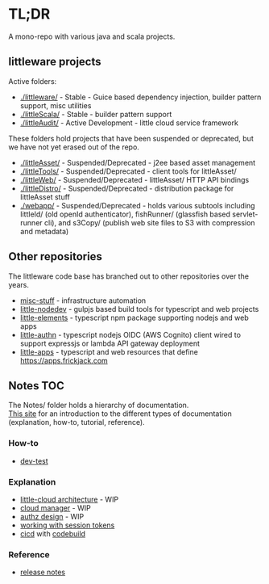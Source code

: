 # TL;DR

A mono-repo with various java and scala projects.

## littleware projects

Active folders:

* [./littleware/](./littleware/) - Stable - Guice based dependency injection, builder pattern support, misc utilities
* [./littleScala/](./littleScala/) - Stable - builder pattern support
* [./littleAudit/](./littleAudit/) - Active Development - little cloud service framework

These folders hold projects that have been suspended or deprecated, but
we have not yet erased out of the repo.

* [./littleAsset/](./littleAsset/) - Suspended/Deprecated - j2ee based asset management
* [./littleTools/](./littleTools/) - Suspended/Deprecated - client tools for littleAsset/
* [./littleWeb/](./littleWeb/) - Suspended/Deprecated - littleAsset/ HTTP API bindings
* [./littleDistro/](./littleDistro/) - Suspended/Deprecated - distribution package for littleAsset stuff
* [./webapp/](./webapp/) - Suspended/Deprecated - holds various subtools including littleId/ (old openId authenticator), fishRunner/ (glassfish based servlet-runner cli), and s3Copy/ (publish web site files to S3 with compression and metadata)

## Other repositories

The littleware code base has branched out to other repositories over the years.

* [misc-stuff](https://github.com/frickjack/misc-stuff) - infrastructure automation
* [little-nodedev](https://github.com/frickjack/little-nodedev) - gulpjs based build tools for typescript and web projects
* [little-elements](https://github.com/frickjack/little-elements) - typescript npm package supporting nodejs and web apps
* [little-authn](https://github.com/frickjack/little-elements) - typescript nodejs OIDC (AWS Cognito) client wired to support expressjs or lambda API gateway deployment
* [little-apps](https://github.com/frickjack/little-apps) - typescript and web resources that define https://apps.frickjack.com

## Notes TOC

The Notes/ folder holds a hierarchy of documentation.  
[This site](https://documentation.divio.com/introduction/) for an 
introduction to the different types of documentation (explanation, how-to, tutorial, reference).


### How-to

* [dev-test](./Notes/howto/devTest.md)

### Explanation

* [little-cloud architecture](./Notes/explanation/littleArchitecture.md) - WIP
* [cloud manager](./Notes/explanation/cloudmgr.md) - WIP
* [authz design](./Notes/explanation/authz.md) - WIP
* [working with session tokens](./Notes/explanation/signingJwts.md)
* [cicd](./Notes/explanation/cicd.md) with [codebuild](https://aws.amazon.com/codebuild)

### Reference

* [release notes](./Notes/reference/releaseNotes.md)
